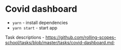 # Covid dashboard

- `yarn` - install dependencies
- `yarn start` - start app

Task descriptions - https://github.com/rolling-scopes-school/tasks/blob/master/tasks/covid-dashboard.md;
